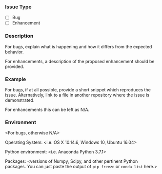 ### Issue Type

- [ ] Bug
- [ ] Enhancement

### Description

For bugs, explain what is happening and how it differs from the expected behavior.

For enhancements, a description of the proposed enhancement should be provided.

### Example

For bugs, if at all possible, provide a short snippet which reproduces the issue.
Alternatively, link to a file in another repository where the issue is demonstrated.

For enhancements this can be left as N/A.

### Environment

<For bugs, otherwise N/A>

Operating System: <i.e. OS X 10.14.6, Windows 10, Ubuntu 16.04>

Python environment: <i.e. Anaconda Python 3.7.1>

Packages: <versions of Numpy, Scipy, and other pertinent Python packages. You can just paste the output of `pip freeze` or `conda list` here.>
